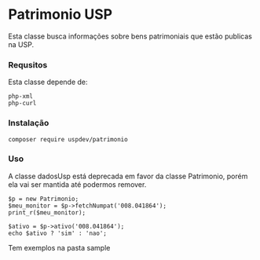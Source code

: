 # Patrimonio USP

Esta classe busca informações sobre bens patrimoniais que estão publicas na USP.

### Requsitos

Esta classe depende de:

    php-xml
    php-curl

### Instalação

    composer require uspdev/patrimonio

### Uso

A classe dadosUsp está deprecada em favor da classe Patrimonio, porém ela vai ser mantida até podermos remover.
    

    $p = new Patrimonio;
    $meu_monitor = $p->fetchNumpat('008.041864');
    print_r($meu_monitor);
    
    $ativo = $p->ativo('008.041864');
    echo $ativo ? 'sim' : 'nao';
    
Tem exemplos na pasta sample
